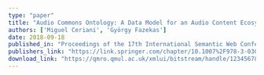 ```yaml
---
type: "paper"
title: "Audio Commons Ontology: A Data Model for an Audio Content Ecosystem"
authors: ['Miguel Ceriani', 'György Fazekas']
date: 2018-09-18
published_in: "Proceedings of the 17th International Semantic Web Conference (ISWC 2018)"
publishers_link: "https://link.springer.com/chapter/10.1007%2F978-3-030-00668-6_2"
download_link: "https://qmro.qmul.ac.uk/xmlui/bitstream/handle/123456789/43143/Ceriani%20Audio%20Commons%20ontology%202018%20Accepted.pdf?sequence=1"
---
```

